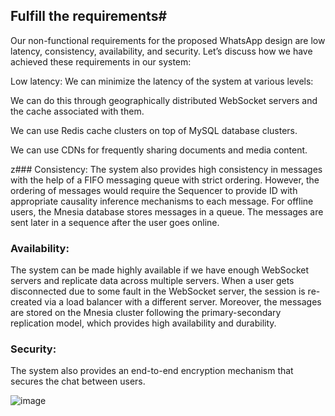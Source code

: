 ## Fulfill the requirements#
Our non-functional requirements for the proposed WhatsApp design are low latency, consistency, availability, and security. Let’s discuss how we have achieved these requirements in our system:

Low latency: We can minimize the latency of the system at various levels:

We can do this through geographically distributed WebSocket servers and the cache associated with them.

We can use Redis cache clusters on top of MySQL database clusters.

We can use CDNs for frequently sharing documents and media content.

z### Consistency: 
The system also provides high consistency in messages with the help of a FIFO messaging queue with strict ordering. However, the ordering of messages would require the Sequencer to provide ID with appropriate causality inference mechanisms to each message. For offline users, the Mnesia database stores messages in a queue. The messages are sent later in a sequence after the user goes online.

### Availability: 
The system can be made highly available if we have enough WebSocket servers and replicate data across multiple servers. When a user gets disconnected due to some fault in the WebSocket server, the session is re-created via a load balancer with a different server. Moreover, the messages are stored on the Mnesia cluster following the primary-secondary replication model, which provides high availability and durability.

### Security: 
The system also provides an end-to-end encryption mechanism that secures the chat between users.

![image](https://user-images.githubusercontent.com/33947539/200180968-cadf3b32-f69c-49eb-9a03-cd62ec584172.png)

